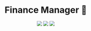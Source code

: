 <h1 align="center">Finance Manager 🏦</h1>
<div align="center">
  <img src="https://img.shields.io/badge/Spring_Boot-6DB33F?style=flat&logo=spring-boot&logoColor=white" />
  <img src="https://img.shields.io/badge/Docker-2CA5E0?style=flat&logo=docker&logoColor=white" />
  <img src="https://img.shields.io/badge/Amazon_Web_Services-FF9900?style=flat&logo=amazonwebservices&logoColor=white" />
</div>
